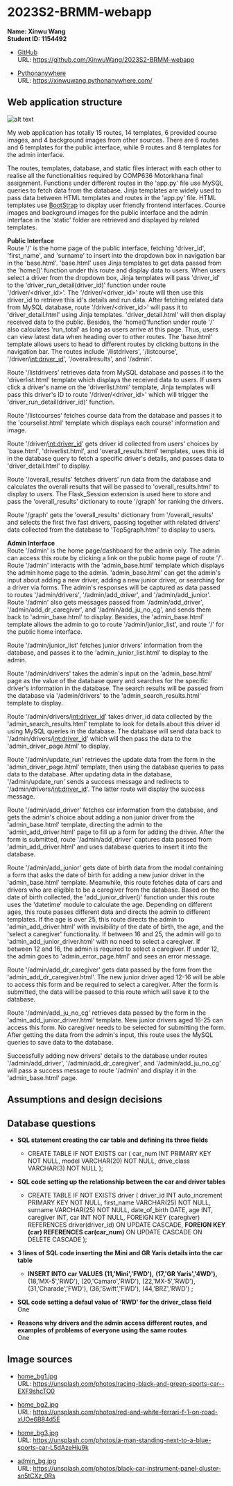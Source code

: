 # 2023S2-BRMM-webapp

**Name: Xinwu Wang**  
**Student ID: 1154492**

- [GitHub](https://github.com/XinwuWang/2023S2-BRMM-webapp)  
  URL: https://github.com/XinwuWang/2023S2-BRMM-webapp

* [Pythonanywhere](https://xinwuwang.pythonanywhere.com/)  
  URL: https://xinwuwang.pythonanywhere.com/

## Web application structure

![alt text](https://github.com/XinwuWang/2023S2-BRMM-webapp/blob/main/readme_images/webapp_srtucture.jpg "webapp structure")

My web application has totally 15 routes, 14 templates, 6 provided course images, and 4 background images from other sources. There are 6 routes and 6 templates for the public interface, while 9 routes and 8 templates for the admin interface.

The routes, templates, database, and static files interact with each other to realise all the functionalities required by COMP636 Motorkhana final assignment. Functions under different routes in the 'app.py' file use MySQL queries to fetch data from the database. Jinja templates are widely used to pass data between HTML templates and routes in the 'app.py' file. HTML templates use [BootStrap](https://getbootstrap.com/) to display user friendly frontend interfaces. Course images and background images for the public interface and the admin interface in the 'static' folder are retrieved and displayed by related templates.

**Public Interface**  
Route '/' is the home page of the public interface, fetching 'driver_id', 'first_name', and 'surname' to insert into the dropdown box in navigation bar in the 'base.html'. 'base.html' uses Jinja templates to get data passed from the 'home()' function under this route and display data to users. When users select a driver from the dropdown box, Jinja templates will pass 'driver_id' to the 'driver_run_detail(driver_id)' function under route '/driver/<driver_id>'. The '/driver/<driver_id>' route will then use this driver_id to retrieve this id's details and run data. After fetching related data from MySQL database, route '/driver/<driver_id>' will pass it to 'driver_detail.html' using Jinja templates. 'driver_detail.html' will then display received data to the public. Besides, the 'home()'function under route '/' also calculates 'run_total' as long as users arrive at this page. Thus, users can view latest data when heading over to other routes. The 'base.html' template allows users to head to different routes by clicking buttons in the navigation bar. The routes include '/listdrivers', '/listcourse', '/driver/<int:driver_id>', '/overallresults', and '/admin'.

Route '/listdrivers' retrieves data from MySQL database and passes it to the 'driverlist.html' template which displays the received data to users. If users click a driver's name on the 'driverlist.html' template, Jinja templates will pass this driver's ID to route '/driver/<driver_id>' which will trigger the 'driver_run_detail(driver_id)' function.

Route '/listcourses' fetches course data from the database and passes it to the 'courselist.html' template which displays each course' information and image.

Route '/driver/<int:driver_id>' gets driver id collected from users' choices by 'base.html', 'driverlist.html', and 'overall_results.html' templates, uses this id in the database query to fetch a specific driver's details, and passes data to 'driver_detail.html' to display.

Route '/overall_results' fetches drivers' run data from the database and calculates the overall results that will be passed to 'overall_results.html' to display to users. The Flask_Session extension is used here to store and pass the 'overall_results' dictionary to route '/graph' for ranking the drivers.

Route '/graph' gets the 'overall_results' dictionary from '/overall_results' and selects the first five fast drivers, passing together with related drivers' data collected from the database to 'Top5graph.html' to display to users.

**Admin Interface**  
Route '/admin' is the home page/dashboard for the admin only. The admin can access this route by clicking a link on the public home page of route '/'. Route '/admin' interacts with the 'admin_base.html' template which displays the admin home page to the admin. 'admin_base.html' can get the admin's input about adding a new driver, adding a new junior driver, or searching for a driver via forms. The admin's responses will be captured as data passed to routes '/admin/drivers', '/admin/add_driver', and '/admin/add_junior'. Route '/admin' also gets messages passed from '/admin/add_driver', '/admin/add_dr_caregiver', and '/admin/add_ju_no_cg', and sends them back to 'admin_base.html' to display. Besides, the 'admin_base.html' template allows the admin to go to route '/admin/junior_list', and route '/' for the public home interface.

Route '/admin/junior_list' fetches junior drivers' information from the database, and passes it to the 'admin_junior_list.html' to display to the admin.

Route '/admin/drivers' takes the admin's input on the 'admin_base.html' page as the value of the database query and searches for the specific driver's information in the database. The search results will be passed from the database via '/admin/drivers' to the 'admin_search_results.html' template to display.

Route '/admin/drivers/<int:driver_id>' takes driver_id data collected by the 'admin_search_results.html' template to look for details about this driver id using MySQL queries in the database. The database will send data back to '/admin/drivers/<int:driver_id>' which will then pass the data to the 'admin_driver_page.html' to display.

Route '/admin/update_run' retrieves the update data from the form in the 'admin_driver_page.html' template, then using the database queries to pass data to the database. After updating data in the database, '/admin/update_run' sends a success message and redirects to '/admin/drivers/<int:driver_id>'. The latter route will display the success message.

Route '/admin/add_driver' fetches car information from the database, and gets the admin's choice about adding a non junior driver from the 'admin_base.html' template, directing the admin to the 'admin_add_driver.html' page to fill up a form for adding the driver. After the form is submitted, route '/admin/add_driver' captures data passed from 'admin_add_driver.html' and uses database queries to insert it into the database.

Route '/admin/add_junior' gets date of birth data from the modal containing a form that asks the date of birth for adding a new junior driver in the 'admin_base.html' template. Meanwhile, this route fetches data of cars and drivers who are eligible to be a caregiver from the database. Based on the date of birth collected, the 'add_junior_driver()' function under this route uses the 'datetime' module to calculate the age. Depending on different ages, this route passes different data and directs the admin to different templates. If the age is over 25, this route directs the admin to 'admin_add_driver.html' with invisibility of the date of birth, the age, and the 'select a caregiver' functionality. If between 16 and 25, the admin will go to 'admin_add_junior_driver.html' with no need to select a caregiver. If between 12 and 16, the admin is required to select a caregiver. If under 12, the admin goes to 'admin_error_page.html' and sees an error message.

Route '/admin/add_dr_caregiver' gets data passed by the form from the 'admin_add_dr_caregiver.html'. The new junior driver aged 12-16 will be able to access this form and be required to select a caregiver. After the form is submitted, the data will be passed to this route which will save it to the database.

Route '/admin/add_ju_no_cg' retrieves data passed by the form in the 'admin_add_junior_driver.html' template. New junior drivers aged 16-25 can access this form. No caregiver needs to be selected for submitting the form. After getting the data from the admin's input, this route uses the MySQL queries to save data to the database.

Successfully adding new drivers' details to the database under routes '/admin/add_driver', '/admin/add_dr_caregiver', and '/admin/add_ju_no_cg' will pass a success message to route '/admin' and display it in the 'admin_base.html' page.

## Assumptions and design decisions

## Database questions

- **SQL statement creating the car table and defining its three fields**

  - CREATE TABLE IF NOT EXISTS car
    (
    car_num INT PRIMARY KEY NOT NULL,
    model VARCHAR(20) NOT NULL,
    drive_class VARCHAR(3) NOT NULL
    );

- **SQL code setting up the relationship between the car and driver tables**

  - CREATE TABLE IF NOT EXISTS driver
    (
    driver_id INT auto_increment PRIMARY KEY NOT NULL,
    first_name VARCHAR(25) NOT NULL,
    surname VARCHAR(25) NOT NULL,
    date_of_birth DATE,
    age INT,
    caregiver INT,
    car INT NOT NULL,
    FOREIGN KEY (caregiver) REFERENCES driver(driver_id)
    ON UPDATE CASCADE,
    **FOREIGN KEY (car) REFERENCES car(car_num)**
    ON UPDATE CASCADE
    ON DELETE CASCADE
    );

- **3 lines of SQL code inserting the Mini and GR Yaris details into the car table**

  - **INSERT INTO car VALUES**
    **(11,'Mini','FWD'),**
    **(17,'GR Yaris','4WD'),**
    (18,'MX-5','RWD'),
    (20,'Camaro','RWD'),
    (22,'MX-5','RWD'),
    (31,'Charade','FWD'),
    (36,'Swift','FWD'),
    (44,'BRZ','RWD')
    ;

- **SQL code setting a defaul value of 'RWD' for the driver_class field**  
  One

- **Reasons why drivers and the admin access different routes, and examples of problems of everyone using the same routes**  
  One

## Image sources

- [home_bg1.jpg](https://unsplash.com/photos/racing-black-and-green-sports-car--EXF9shcTO0)  
  URL: https://unsplash.com/photos/racing-black-and-green-sports-car--EXF9shcTO0

- [home_bg2.jpg](https://unsplash.com/photos/red-and-white-ferrari-f-1-on-road-xUOe6B84d5E)  
  URL: https://unsplash.com/photos/red-and-white-ferrari-f-1-on-road-xUOe6B84d5E

- [home_bg3.jpg](https://unsplash.com/photos/a-man-standing-next-to-a-blue-sports-car-L5dAzeHju9k)  
  URL: https://unsplash.com/photos/a-man-standing-next-to-a-blue-sports-car-L5dAzeHju9k

- [admin_bg.jpg](https://unsplash.com/photos/black-car-instrument-panel-cluster-sn5tCXz_0Rs)  
  URL: https://unsplash.com/photos/black-car-instrument-panel-cluster-sn5tCXz_0Rs
